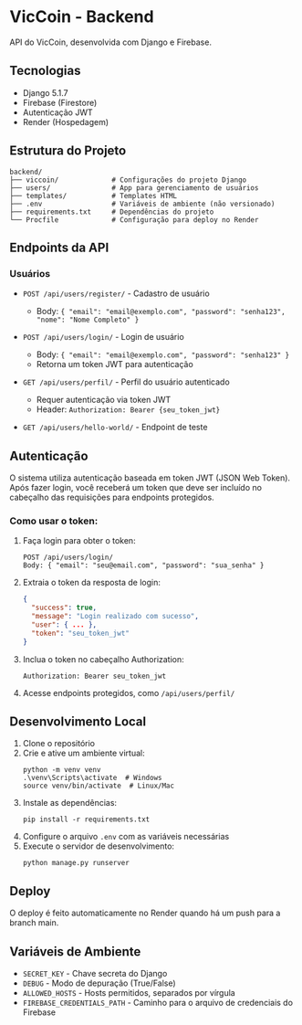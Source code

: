 # VicCoin - Backend

API do VicCoin, desenvolvida com Django e Firebase.

## Tecnologias

- Django 5.1.7
- Firebase (Firestore)
- Autenticação JWT
- Render (Hospedagem)

## Estrutura do Projeto

```
backend/
├── viccoin/             # Configurações do projeto Django
├── users/               # App para gerenciamento de usuários
├── templates/           # Templates HTML
├── .env                 # Variáveis de ambiente (não versionado)
├── requirements.txt     # Dependências do projeto
└── Procfile             # Configuração para deploy no Render
```

## Endpoints da API

### Usuários

- `POST /api/users/register/` - Cadastro de usuário
  - Body: `{ "email": "email@exemplo.com", "password": "senha123", "nome": "Nome Completo" }`

- `POST /api/users/login/` - Login de usuário
  - Body: `{ "email": "email@exemplo.com", "password": "senha123" }`
  - Retorna um token JWT para autenticação

- `GET /api/users/perfil/` - Perfil do usuário autenticado
  - Requer autenticação via token JWT
  - Header: `Authorization: Bearer {seu_token_jwt}`

- `GET /api/users/hello-world/` - Endpoint de teste

## Autenticação

O sistema utiliza autenticação baseada em token JWT (JSON Web Token). Após fazer login, você receberá um token que deve ser incluído no cabeçalho das requisições para endpoints protegidos.

### Como usar o token:

1. Faça login para obter o token:
   ```
   POST /api/users/login/
   Body: { "email": "seu@email.com", "password": "sua_senha" }
   ```

2. Extraia o token da resposta de login:
   ```json
   {
     "success": true,
     "message": "Login realizado com sucesso",
     "user": { ... },
     "token": "seu_token_jwt"
   }
   ```

3. Inclua o token no cabeçalho Authorization:
   ```
   Authorization: Bearer seu_token_jwt
   ```

4. Acesse endpoints protegidos, como `/api/users/perfil/`

## Desenvolvimento Local

1. Clone o repositório
2. Crie e ative um ambiente virtual:
   ```
   python -m venv venv
   .\venv\Scripts\activate  # Windows
   source venv/bin/activate  # Linux/Mac
   ```
3. Instale as dependências:
   ```
   pip install -r requirements.txt
   ```
4. Configure o arquivo `.env` com as variáveis necessárias
5. Execute o servidor de desenvolvimento:
   ```
   python manage.py runserver
   ```

## Deploy

O deploy é feito automaticamente no Render quando há um push para a branch main.

## Variáveis de Ambiente

- `SECRET_KEY` - Chave secreta do Django
- `DEBUG` - Modo de depuração (True/False)
- `ALLOWED_HOSTS` - Hosts permitidos, separados por vírgula
- `FIREBASE_CREDENTIALS_PATH` - Caminho para o arquivo de credenciais do Firebase 